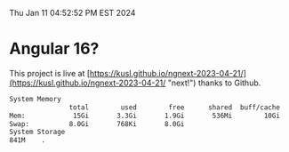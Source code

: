 Thu Jan 11 04:52:52 PM EST 2024

# Angular 16?


This project is live at [https://kusl.github.io/ngnext-2023-04-21/](https://kusl.github.io/ngnext-2023-04-21/ "next!") thanks to Github.

```bash
System Memory
               total        used        free      shared  buff/cache   available
Mem:            15Gi       3.3Gi       1.9Gi       536Mi        10Gi        11Gi
Swap:          8.0Gi       768Ki       8.0Gi
System Storage
841M	.
```
```bash
